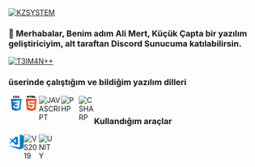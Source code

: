 [![KZSYSTEM](https://cdn.discordapp.com/attachments/795066298295910420/795071380839202827/kzsystemtextlogo.png "KZSYSTEM")](https://github.com/T3IM4N "KZSYSTEM")

### 👋 Merhabalar, Benim adım Ali Mert, Küçük Çapta bir yazılım geliştiriciyim, alt taraftan Discord Sunucuma katılabilirsin.

[![T3IM4N++](https://img.shields.io/discord/783456542078926860?color=%237289DA&label=T3IM4N&logo=discord&logoColor=white)](https://discord.com/invite/sZV8bBfME8)

### üserinde çalıştığım ve bildiğim yazılım dilleri

<a href="https://tr.wikipedia.org/wiki/CSS"><img align="left" alt="CSS" width="30px" src="https://raw.githubusercontent.com/github/explore/80688e429a7d4ef2fca1e82350fe8e3517d3494d/topics/css/css.png" /></a>
<a href ="https://tr.wikipedia.org/wiki/HTML5"><img align="left" alt="HTML5" width="30px" src="https://raw.githubusercontent.com/github/explore/80688e429a7d4ef2fca1e82350fe8e3517d3494d/topics/html/html.png" /></a>
<a href ="https://www.javascript.com"><img align="left" alt="JAVASCRIPT" width="44px" src="https://cdn.discordapp.com/attachments/795066298295910420/795277498807353355/JavaScript-Logo.png" /></a>
<a href ="https://www.php.net"><img align="left" style="margin-top: 6; margin-bottom: 4;" alt="PHP" width="35px" src="https://cdn.discordapp.com/attachments/795066298295910420/795276316948955166/php-1-logo-png-transparent.png" /></a>
<a href ="https://docs.microsoft.com/en-us/dotnet/csharp/"><img align="left" alt="CSHARP" width="30px" src="https://cdn.discordapp.com/attachments/795066298295910420/795277525282062346/715px-C_Sharp_logo.png" /></a>

<br/>

### Kullandığım araçlar
<a href="https://code.visualstudio.com/?wt.mc_id=DX_841432"><img align="left" alt="VSCODE" width="30px" src="https://raw.githubusercontent.com/github/explore/80688e429a7d4ef2fca1e82350fe8e3517d3494d/topics/visual-studio-code/visual-studio-code.png" /></a>
<a href="https://visualstudio.microsoft.com/tr/vs/"><img align="left" alt="VS2019" width="30px" src="https://visualstudio.microsoft.com/wp-content/uploads/2019/06/BrandVisualStudioWin2019-3.svg"></a>
<a href="https://unity.com"><img align="left" alt="UNITY" width="30px" src="https://cdn.discordapp.com/attachments/795066298295910420/795275393916469278/unity-69-logo-black-and-white.png"></a>
